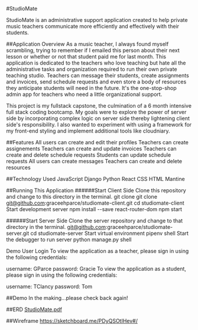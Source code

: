 #StudioMate

StudioMate is an administrative support application created to help private music teachers communicate more efficiently and effectively with their students. 

##Application Overview
As a music teacher, I always found myself scrambling, trying to remember if I emailed this person about their next lesson or whether or not that student paid me for last month. This application is dedicated to the teachers who love teaching but hate all the administrative tasks and organization required to run their own private teaching studio. Teachers can message their students, create assignments and invoices, send schedule requests and even store a body of resources they anticipate students will need in the future. It's the one-stop-shop admin app for teachers who need a little organizational support. 

This project is my fullstack capstone, the culmination of a 6 month intensive full stack coding bootcamp. My goals were to explore the power of server side by incorporating complex logic on server side thereby lightening client side's responsibility. I also wanted to experiment with using a framework for my front-end styling and implement additional tools like cloudniary. 

##Features
All users can create and edit their profiles
Teachers can create assignements
Teachers can create and update invoices
Teachers can create and delete schedule requests
Students can update schedule requests
All users can create messages
Teachers can create and delete resources

##Technology Used
JavaScript
Django
Python
React
CSS
HTML
Mantine















##Running This Application
######Start Client Side
Clone this repository and change to this directory in the terminal.
git clone git clone git@github.com:graceehparce/studiomate-client.git
cd studiomate-client
Start development server
npm install --save react-router-dom
npm start

######Start Server Side
Clone the server repository and change to that directory in the terminal.
git@github.com:graceehparce/studiomate-server.git
cd studiomate-server
Start virtual environment
pipenv shell
Start the debugger to run server
python manage.py shell

Demo User Login
To view the application as a teacher, please sign in using the following credentials:

username: GParce
password: Gracie
To view the application as a student, please sign in using the following credentials:

username: TClancy
password: Tom

##Demo
In the making...please check back again!

##ERD
[StudioMate.pdf](https://github.com/graceehparce/studiomate-client/files/10366748/StudioMate.pdf)

##Wireframe
https://sketchboard.me/PDyQSOtIHev#/



